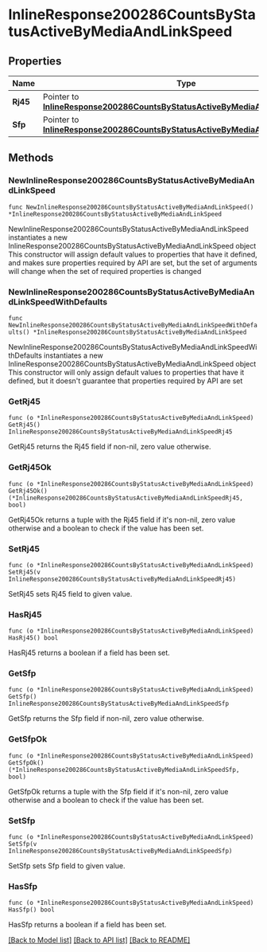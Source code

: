 # InlineResponse200286CountsByStatusActiveByMediaAndLinkSpeed

## Properties

Name | Type | Description | Notes
------------ | ------------- | ------------- | -------------
**Rj45** | Pointer to [**InlineResponse200286CountsByStatusActiveByMediaAndLinkSpeedRj45**](InlineResponse200286CountsByStatusActiveByMediaAndLinkSpeedRj45.md) |  | [optional] 
**Sfp** | Pointer to [**InlineResponse200286CountsByStatusActiveByMediaAndLinkSpeedSfp**](InlineResponse200286CountsByStatusActiveByMediaAndLinkSpeedSfp.md) |  | [optional] 

## Methods

### NewInlineResponse200286CountsByStatusActiveByMediaAndLinkSpeed

`func NewInlineResponse200286CountsByStatusActiveByMediaAndLinkSpeed() *InlineResponse200286CountsByStatusActiveByMediaAndLinkSpeed`

NewInlineResponse200286CountsByStatusActiveByMediaAndLinkSpeed instantiates a new InlineResponse200286CountsByStatusActiveByMediaAndLinkSpeed object
This constructor will assign default values to properties that have it defined,
and makes sure properties required by API are set, but the set of arguments
will change when the set of required properties is changed

### NewInlineResponse200286CountsByStatusActiveByMediaAndLinkSpeedWithDefaults

`func NewInlineResponse200286CountsByStatusActiveByMediaAndLinkSpeedWithDefaults() *InlineResponse200286CountsByStatusActiveByMediaAndLinkSpeed`

NewInlineResponse200286CountsByStatusActiveByMediaAndLinkSpeedWithDefaults instantiates a new InlineResponse200286CountsByStatusActiveByMediaAndLinkSpeed object
This constructor will only assign default values to properties that have it defined,
but it doesn't guarantee that properties required by API are set

### GetRj45

`func (o *InlineResponse200286CountsByStatusActiveByMediaAndLinkSpeed) GetRj45() InlineResponse200286CountsByStatusActiveByMediaAndLinkSpeedRj45`

GetRj45 returns the Rj45 field if non-nil, zero value otherwise.

### GetRj45Ok

`func (o *InlineResponse200286CountsByStatusActiveByMediaAndLinkSpeed) GetRj45Ok() (*InlineResponse200286CountsByStatusActiveByMediaAndLinkSpeedRj45, bool)`

GetRj45Ok returns a tuple with the Rj45 field if it's non-nil, zero value otherwise
and a boolean to check if the value has been set.

### SetRj45

`func (o *InlineResponse200286CountsByStatusActiveByMediaAndLinkSpeed) SetRj45(v InlineResponse200286CountsByStatusActiveByMediaAndLinkSpeedRj45)`

SetRj45 sets Rj45 field to given value.

### HasRj45

`func (o *InlineResponse200286CountsByStatusActiveByMediaAndLinkSpeed) HasRj45() bool`

HasRj45 returns a boolean if a field has been set.

### GetSfp

`func (o *InlineResponse200286CountsByStatusActiveByMediaAndLinkSpeed) GetSfp() InlineResponse200286CountsByStatusActiveByMediaAndLinkSpeedSfp`

GetSfp returns the Sfp field if non-nil, zero value otherwise.

### GetSfpOk

`func (o *InlineResponse200286CountsByStatusActiveByMediaAndLinkSpeed) GetSfpOk() (*InlineResponse200286CountsByStatusActiveByMediaAndLinkSpeedSfp, bool)`

GetSfpOk returns a tuple with the Sfp field if it's non-nil, zero value otherwise
and a boolean to check if the value has been set.

### SetSfp

`func (o *InlineResponse200286CountsByStatusActiveByMediaAndLinkSpeed) SetSfp(v InlineResponse200286CountsByStatusActiveByMediaAndLinkSpeedSfp)`

SetSfp sets Sfp field to given value.

### HasSfp

`func (o *InlineResponse200286CountsByStatusActiveByMediaAndLinkSpeed) HasSfp() bool`

HasSfp returns a boolean if a field has been set.


[[Back to Model list]](../README.md#documentation-for-models) [[Back to API list]](../README.md#documentation-for-api-endpoints) [[Back to README]](../README.md)


